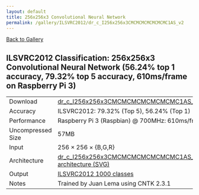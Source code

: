 ```yaml
---
layout: default
title: 256x256x3 Convolutional Neural Network
permalink: /gallery/ILSVRC2012/dr_c_I256x256x3CMCMCMCMCMCMCMC1AS_v2
---
```


[Back to Gallery](/ELL/gallery)

## ILSVRC2012 Classification: 256x256x3 Convolutional Neural Network (56.24% top 1 accuracy, 79.32% top 5 accuracy, 610ms/frame on Raspberry Pi 3)

<table class="table table-striped table-bordered">
    <tr>
        <td> Download </td>
        <td colspan="3"> <a href="https://github.com/Microsoft/ELL-models/raw/master/models/ILSVRC2012/dr_c_I256x256x3CMCMCMCMCMCMCMC1AS_v2/dr_c_I256x256x3CMCMCMCMCMCMCMC1AS_v2.ell.zip">dr_c_I256x256x3CMCMCMCMCMCMCMC1AS_v2.ell.zip</a></td>
    </tr>
    <tr>
        <td> Accuracy </td>
        <td colspan="3"> ILSVRC2012: 79.32% (Top 5), 56.24% (Top 1) </td>
    </tr>
    <tr>
        <td> Performance </td>
        <td colspan="3"> Raspberry Pi 3 (Raspbian) @ 700MHz: 610ms/frame </td>
    </tr>
    <tr>
        <td> Uncompressed Size </td>
        <td colspan="3"> 57MB </td>
    </tr>
    <tr>
        <td> Input </td>
        <td colspan="3"> 256 &times; 256 &times; {B,G,R} </td>
    </tr>
    <tr>
        <td> Architecture </td>
        <td>
            <a href="https://github.com/Microsoft/ELL-models/raw/master/models/ILSVRC2012/dr_c_I256x256x3CMCMCMCMCMCMCMC1AS_v2/dr_c_I256x256x3CMCMCMCMCMCMCMC1AS_v2.cntk.svg?sanitize=true" target="_blank">dr_c_I256x256x3CMCMCMCMCMCMCMC1AS_v2 architecture (SVG)</a>
        </td>
    </tr>
    <tr>
        <td> Output </td>
        <td colspan="3"> <a href="https://github.com/Microsoft/ELL-models/raw/master/models/ILSVRC2012/categories.txt">ILSVRC2012 1000 classes</a> </td>
    </tr>
    <tr>
        <td> Notes </td>
        <td colspan="3"> Trained by Juan Lema using CNTK 2.3.1 </td>
    </tr>
</table>

